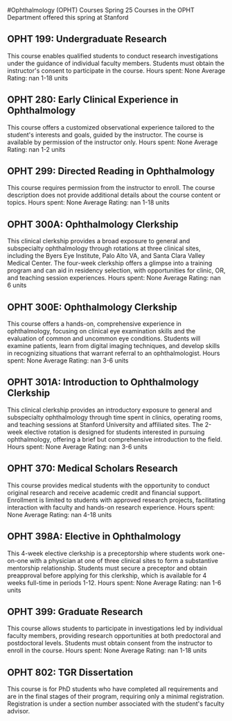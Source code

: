 #Ophthalmology (OPHT) Courses Spring 25
Courses in the OPHT Department offered this spring at Stanford
## OPHT 199: Undergraduate Research
This course enables qualified students to conduct research investigations under the guidance of individual faculty members. Students must obtain the instructor's consent to participate in the course.
Hours spent: None
Average Rating: nan
1-18 units
## OPHT 280: Early Clinical Experience in Ophthalmology
This course offers a customized observational experience tailored to the student's interests and goals, guided by the instructor. The course is available by permission of the instructor only.
Hours spent: None
Average Rating: nan
1-2 units
## OPHT 299: Directed Reading in Ophthalmology
This course requires permission from the instructor to enroll. The course description does not provide additional details about the course content or topics.
Hours spent: None
Average Rating: nan
1-18 units
## OPHT 300A: Ophthalmology Clerkship
This clinical clerkship provides a broad exposure to general and subspecialty ophthalmology through rotations at three clinical sites, including the Byers Eye Institute, Palo Alto VA, and Santa Clara Valley Medical Center. The four-week clerkship offers a glimpse into a training program and can aid in residency selection, with opportunities for clinic, OR, and teaching session experiences.
Hours spent: None
Average Rating: nan
6 units
## OPHT 300E: Ophthalmology Clerkship
This course offers a hands-on, comprehensive experience in ophthalmology, focusing on clinical eye examination skills and the evaluation of common and uncommon eye conditions. Students will examine patients, learn from digital imaging techniques, and develop skills in recognizing situations that warrant referral to an ophthalmologist.
Hours spent: None
Average Rating: nan
3-6 units
## OPHT 301A: Introduction to Ophthalmology Clerkship
This clinical clerkship provides an introductory exposure to general and subspecialty ophthalmology through time spent in clinics, operating rooms, and teaching sessions at Stanford University and affiliated sites. The 2-week elective rotation is designed for students interested in pursuing ophthalmology, offering a brief but comprehensive introduction to the field.
Hours spent: None
Average Rating: nan
3-6 units
## OPHT 370: Medical Scholars Research
This course provides medical students with the opportunity to conduct original research and receive academic credit and financial support. Enrollment is limited to students with approved research projects, facilitating interaction with faculty and hands-on research experience.
Hours spent: None
Average Rating: nan
4-18 units
## OPHT 398A: Elective in Ophthalmology
This 4-week elective clerkship is a preceptorship where students work one-on-one with a physician at one of three clinical sites to form a substantive mentorship relationship. Students must secure a preceptor and obtain preapproval before applying for this clerkship, which is available for 4 weeks full-time in periods 1-12.
Hours spent: None
Average Rating: nan
1-6 units
## OPHT 399: Graduate Research
This course allows students to participate in investigations led by individual faculty members, providing research opportunities at both predoctoral and postdoctoral levels. Students must obtain consent from the instructor to enroll in the course.
Hours spent: None
Average Rating: nan
1-18 units
## OPHT 802: TGR Dissertation
This course is for PhD students who have completed all requirements and are in the final stages of their program, requiring only a minimal registration. Registration is under a section number associated with the student's faculty advisor.